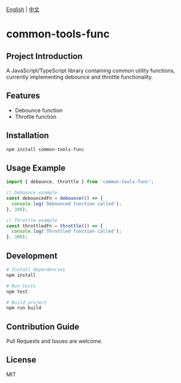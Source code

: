 [English](https://github.com/lune_10/common-tools-func/blob/main/README_EN.md) | [中文](https://github.com/lune_10/common-tools-func/blob/main/README.md)

# common-tools-func

## Project Introduction
A JavaScript/TypeScript library containing common utility functions, currently implementing debounce and throttle functionality.

## Features
- Debounce function
- Throttle function

## Installation
```bash
npm install common-tools-func
```

## Usage Example
```typescript
import { debounce, throttle } from 'common-tools-func';

// Debounce example
const debouncedFn = debounce(() => {
  console.log('Debounced function called');
}, 300);

// Throttle example
const throttledFn = throttle(() => {
  console.log('Throttled function called');
}, 300);
```

## Development
```bash
# Install dependencies
npm install

# Run tests
npm test

# Build project
npm run build
```

## Contribution Guide
Pull Requests and Issues are welcome.

## License
MIT